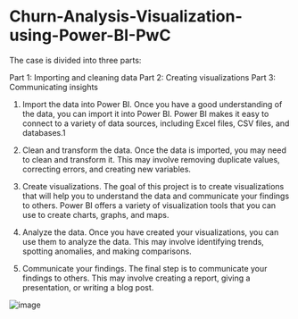# Churn-Analysis-Visualization-using-Power-BI-PwC


The case is divided into three parts:

Part 1: Importing and cleaning data
Part 2: Creating visualizations
Part 3: Communicating insights

1. Import the data into Power BI. Once you have a good understanding of the data, you can import it into Power BI. Power BI makes it easy to connect to a variety of data sources, including Excel files, CSV files, and databases.1

2. Clean and transform the data. Once the data is imported, you may need to clean and transform it. This may involve removing duplicate values, correcting errors, and creating new variables.

3. Create visualizations. The goal of this project is to create visualizations that will help you to understand the data and communicate your findings to others. Power BI offers a variety of visualization tools that you can use to create charts, graphs, and maps.

4. Analyze the data. Once you have created your visualizations, you can use them to analyze the data. This may involve identifying trends, spotting anomalies, and making comparisons.

5. Communicate your findings. The final step is to communicate your findings to others. This may involve creating a report, giving a presentation, or writing a blog post.


![image](https://github.com/marayyy/Churn-Analysis-Visualization-using-Power-BI-PwC/assets/114425969/b960ceaa-52de-4221-b105-a3c16ebbd836)
